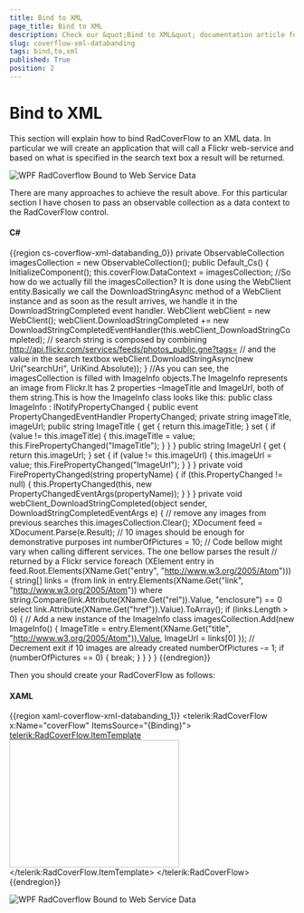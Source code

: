 ```yaml
---
title: Bind to XML
page_title: Bind to XML
description: Check our &quot;Bind to XML&quot; documentation article for the RadCoverflow {{ site.framework_name }} control.
slug: coverflow-xml-databanding
tags: bind,to,xml
published: True
position: 2
---
```


# Bind to XML

This section will explain how to bind RadCoverFlow to an XML data. In particular we will create an application that will call a Flickr web-service and based on what is specified in the search text box a result will be returned. 

![WPF RadCoverflow Bound to Web Service Data](images/RadCoverFlow_Databinding3.gif)

There are many approaches to achieve the result above. For this particular section I have chosen to pass an observable collection as a data context to the RadCoverFlow control.

#### __C#__

{{region cs-coverflow-xml-databanding_0}}
	private ObservableCollection<ImageInfo> imagesCollection = new ObservableCollection<ImageInfo>();
	public Default_Cs()
	{
	    InitializeComponent();
	    this.coverFlow.DataContext = imagesCollection;
	    //So how do we actually fill the imagesCollection? It is done using the WebClient entity.Basically we call the DownloadStringAsync method of a WebClient instance and as soon as the result arrives, we handle it in the DownloadStringCompleted event handler.
	    WebClient webClient = new WebClient();
	    webClient.DownloadStringCompleted += new DownloadStringCompletedEventHandler(this.webClient_DownloadStringCompleted);
	    // search string is composed by combining http://api.flickr.com/services/feeds/photos_public.gne?tags=
	    // and the value in the search textbox
	    webClient.DownloadStringAsync(new Uri("searchUri", UriKind.Absolute));
	}
	//As you can see, the imagesCollection is filled with ImageInfo objects.The ImageInfo represents an image from Flickr.It has 2 properties –ImageTitle and ImageUrl, both of them string.This is how the ImageInfo class looks like this:
	public class ImageInfo : INotifyPropertyChanged
	{
	    public event PropertyChangedEventHandler PropertyChanged;
	    private string imageTitle, imageUrl;
	    public string ImageTitle
	    {
	        get { return this.imageTitle; }
	        set
	        {
	            if (value != this.imageTitle)
	            {
	                this.imageTitle = value;
	                this.FirePropertyChanged("ImageTitle");
	            }
	        }
	    }
	    public string ImageUrl
	    {
	        get { return this.imageUrl; }
	        set
	        {
	            if (value != this.imageUrl)
	            {
	                this.imageUrl = value;
	                this.FirePropertyChanged("ImageUrl");
	            }
	        }
	    }
	    private void FirePropertyChanged(string propertyName)
	    {
	        if (this.PropertyChanged != null)
	        {
	            this.PropertyChanged(this, new PropertyChangedEventArgs(propertyName));
	        }
	    }
	}
	private void webClient_DownloadStringCompleted(object sender, DownloadStringCompletedEventArgs e)
	{
	    // remove any images from previous searches
	    this.imagesCollection.Clear();
	    XDocument feed = XDocument.Parse(e.Result);
	    // 10 images should be enough for demonstrative purposes
	    int numberOfPictures = 10;
	    // Code bellow might vary when calling different services. The one bellow parses the result
	    // returned by a Flickr service
	    foreach (XElement entry in feed.Root.Elements(XName.Get("entry", "http://www.w3.org/2005/Atom")))
	    {
	        string[] links = (from link in entry.Elements(XName.Get("link", "http://www.w3.org/2005/Atom"))
	                          where string.Compare(link.Attribute(XName.Get("rel")).Value, "enclosure") == 0
	                          select link.Attribute(XName.Get("href")).Value).ToArray<string>();
	        if (links.Length > 0)
	        {
	            // Add a new instance of the ImageInfo class
	            imagesCollection.Add(new ImageInfo()
	            {
	                ImageTitle = entry.Element(XName.Get("title", "http://www.w3.org/2005/Atom")).Value,
	                ImageUrl = links[0]
	            });
	            // Decrement exit if 10 images are already created
	            numberOfPictures -= 1;
	            if (numberOfPictures == 0)
	            {
	                break;
	            }
	        }
	    }
	}
{{endregion}}

Then you should create your RadCoverFlow as follows:

#### __XAML__

{{region xaml-coverflow-xml-databanding_1}}
    <telerik:RadCoverFlow x:Name="coverFlow" ItemsSource="{Binding}">
      <telerik:RadCoverFlow.ItemTemplate>
        <DataTemplate>
          <Image Source="{Binding ImageUrl}" Width="300" Height="225" Stretch="Uniform" telerik:RadCoverFlow.EnableLoadNotification="True" />
        </DataTemplate>
      </telerik:RadCoverFlow.ItemTemplate>
    </telerik:RadCoverFlow>
{{endregion}}

 ![WPF RadCoverflow Bound to Web Service Data](images/RadCoverFlow_Databinding4.gif)
